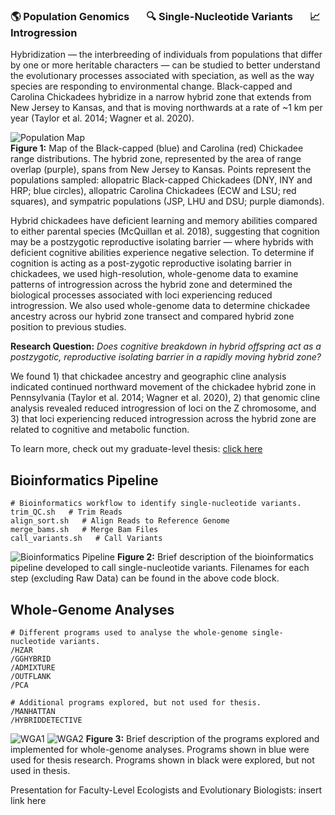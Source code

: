 ### 🌎 Population Genomics &nbsp; &nbsp; &nbsp; 🔍 Single-Nucleotide Variants &nbsp; &nbsp; &nbsp; 📈 Introgression

Hybridization — the interbreeding of individuals from populations that differ by one or more heritable characters — can be studied to better understand the evolutionary processes associated with speciation, as well as the way species are responding to environmental change. Black-capped and Carolina Chickadees hybridize in a narrow hybrid zone that extends from New Jersey to Kansas, and that is moving northwards at a rate of ~1 km per year (Taylor et al. 2014; Wagner et al. 2020). 

![Population Map](https://github.com/kbfeldmann/WGS_chickadee_hybridization/assets/47021794/7da254e1-519b-4704-b11f-3acd3c02c8b0)  
**Figure 1:** Map of the Black-capped (blue) and Carolina (red) Chickadee range distributions. The hybrid zone, represented by the area of range overlap (purple), spans from New Jersey to Kansas. Points represent the populations sampled: allopatric Black-capped Chickadees (DNY, INY and HRP; blue circles), allopatric Carolina Chickadees (ECW and LSU; red squares), and sympatric populations (JSP, LHU and DSU; purple diamonds).

Hybrid chickadees have deficient learning and memory abilities compared to either parental species (McQuillan et al. 2018), suggesting that cognition may be a postzygotic reproductive isolating barrier — where hybrids with deficient cognitive abilities experience negative selection. To determine if cognition is acting as a post-zygotic reproductive isolating barrier in chickadees, we used high-resolution, whole-genome data to examine patterns of introgression across the hybrid zone and determined the biological processes associated with loci experiencing reduced introgression. We also used whole-genome data to determine chickadee ancestry across our hybrid zone transect and compared hybrid zone position to previous studies.

**Research Question:** *Does cognitive breakdown in hybrid offspring act as a postzygotic, reproductive isolating barrier in a rapidly moving hybrid zone?*

We found 1) that chickadee ancestry and geographic cline analysis indicated continued northward movement of the chickadee hybrid zone in Pennsylvania (Taylor et al. 2014; Wagner et al. 2020), 2) that genomic cline analysis revealed reduced introgression of loci on the Z chromosome, and 3) that loci experiencing reduced introgression across the hybrid zone are related to cognitive and metabolic function.

To learn more, check out my graduate-level thesis: [click here](https://github.com/kbfeldmann/WGS_chickadee_hybridization/blob/main/Masters_Thesis.pdf)

## Bioinformatics Pipeline

```
# Bioinformatics workflow to identify single-nucleotide variants.
trim_QC.sh   # Trim Reads
align_sort.sh   # Align Reads to Reference Genome
merge_bams.sh   # Merge Bam Files
call_variants.sh   # Call Variants
```
![Bioinformatics Pipeline](https://github.com/kbfeldmann/WGS_chickadee_hybridization/assets/47021794/20600853-ff17-431b-b362-2340e6436e2f)
**Figure 2:** Brief description of the bioinformatics pipeline developed to call single-nucleotide variants. Filenames for each step (excluding Raw Data) can be found in the above code block.

## Whole-Genome Analyses

```
# Different programs used to analyse the whole-genome single-nucleotide variants.
/HZAR
/GGHYBRID
/ADMIXTURE
/OUTFLANK
/PCA

# Additional programs explored, but not used for thesis.
/MANHATTAN
/HYBRIDDETECTIVE
```

![WGA1](https://github.com/kbfeldmann/WGS_chickadee_hybridization/assets/47021794/9073eac1-3adb-4934-936d-0659fd7fc9f2)
![WGA2](https://github.com/kbfeldmann/WGS_chickadee_hybridization/assets/47021794/367e0e61-31a0-40ca-9ef6-73327a01cdc8)
**Figure 3:** Brief description of the programs explored and implemented for whole-genome analyses. Programs shown in blue were used for thesis research. Programs shown in black were explored, but not used in thesis.

Presentation for Faculty-Level Ecologists and Evolutionary Biologists: insert link here
